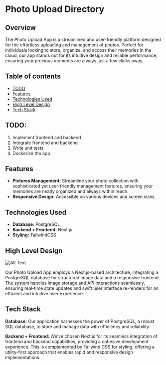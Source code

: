 # Photo Upload Directory

## Overview
The Photo Upload App is a streamlined and user-friendly platform designed for the effortless uploading and management of photos. Perfect for individuals looking to store, organize, and access their memories in the cloud, our app stands out for its intuitive design and reliable performance, ensuring your precious moments are always just a few clicks away.

## Table of contents
- [TODO](#todo)
- [Features](#features)
- [Technologies Used](#technologies-used)
- [High Level Design](#high-level-design)
- [Tech Stack](#tech-stack)

## TODO:
1. Implement frontend and backend
1. Integrate frontend and backend
1. Write unit tests
1. Dockerize the app

## Features
- **Pictures Management:** Streamline your photo collection with sophisticated yet user-friendly management features, ensuring your memories are neatly organized and always within reach.
- **Responsive Design:** Accessible on various devices and screen sizes.


## Technologies Used
- **Database:** PostgreSQL
- **Backend + Frontend:** Next.js
- **Styling:** TailwindCSS


## High Level Design

![Alt Text](https://i.imgur.com/XrHGDVc.jpg)

Our Photo Upload App employs a Next.js-based architecture, integrating a PostgreSQL database for structured image data and a responsive frontend. The system handles image storage and API interactions seamlessly, ensuring real-time state updates and swift user interface re-renders for an efficient and intuitive user experience.

## Tech Stack

**Database:** Our application harnesses the power of PostgreSQL, a robust SQL database, to store and manage data with efficiency and reliability.

**Backend + Frontend:** We've chosen Next.js for its seamless integration of frontend and backend capabilities, providing a cohesive development experience. This is complemented by Tailwind CSS for styling, offering a utility-first approach that enables rapid and responsive design implementations.